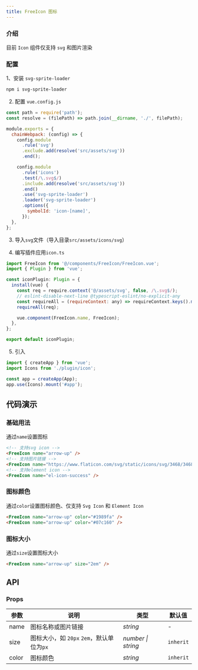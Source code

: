 ```yaml
---
title: FreeIcon 图标
---
```


### 介绍

目前 `Icon` 组件仅支持 `svg` 和图片渲染

### 配置

1、安装 `svg-sprite-loader`

```bash
npm i svg-sprite-loader
```

2. 配置 `vue.config.js`

```js
const path = require('path');
const resolve = (filePath) => path.join(__dirname, './', filePath);

module.exports = {
  chainWebpack: (config) => {
    config.module
      .rule('svg')
      .exclude.add(resolve('src/assets/svg'))
      .end();

    config.module
      .rule('icons')
      .test(/\.svg$/)
      .include.add(resolve('src/assets/svg'))
      .end()
      .use('svg-sprite-loader')
      .loader('svg-sprite-loader')
      .options({
        symbolId: 'icon-[name]',
      });
  },
};
```

3. 导入`svg`文件（导入目录`src/assets/icons/svg`）

4. 编写插件应用`icon.ts`

```js
import FreeIcon from '@/components/FreeIcon/FreeIcon.vue';
import { Plugin } from 'vue';

const iconPlugin: Plugin = {
  install(vue) {
    const req = require.context('@/assets/svg', false, /\.svg$/);
    // eslint-disable-next-line @typescript-eslint/no-explicit-any
    const requireAll = (requireContext: any) => requireContext.keys().map(requireContext);
    requireAll(req);

    vue.component(FreeIcon.name, FreeIcon);
  },
};

export default iconPlugin;
```

5. 引入

```js
import { createApp } from 'vue';
import Icons from './plugin/icon';

const app = createApp(App);
app.use(Icons).mount('#app');
```

## 代码演示

### 基础用法

通过`name`设置图标

```html
<!-- 支持svg icon -->
<FreeIcon name="arrow-up" />
<!-- 支持图片链接 -->
<FreeIcon name="https://www.flaticon.com/svg/static/icons/svg/3468/3468081.svg" />
<!-- 支持element icon -->
<FreeIcon name="el-icon-success" />
```

### 图标颜色

通过`color`设置图标颜色、仅支持 `Svg Icon` 和 `Element Icon`

```html
<FreeIcon name="arrow-up" color="#1989fa" />
<FreeIcon name="arrow-up" color="#07c160" />
```

### 图标大小

通过`size`设置图标大小

```html
<FreeIcon name="arrow-up" size="2em" />
```

## API

### Props

| 参数  | 说明                                      | 类型               | 默认值    |
| ----- | ----------------------------------------- | ------------------ | --------- |
| name  | 图标名称或图片链接                        | _string_           | -         |
| size  | 图标大小，如 `20px` `2em`，默认单位为`px` | _number \| string_ | `inherit` |
| color | 图标颜色                                  | _string_           | `inherit` |
